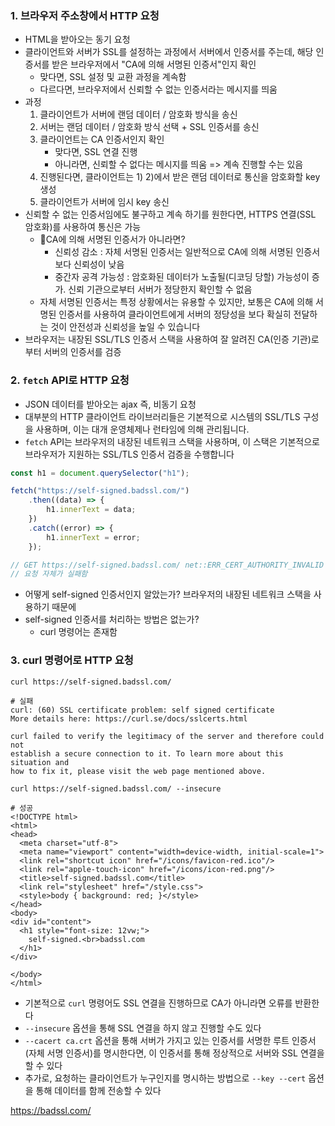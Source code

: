 ### 1. 브라우저 주소창에서 HTTP 요청
- HTML을 받아오는 동기 요청
- 클라이언트와 서버가 SSL를 설정하는 과정에서 서버에서 인증서를 주는데, 해당 인증서를 받은 브라우저에서 "CA에 의해 서명된 인증서"인지 확인
	- 맞다면, SSL 설정 및 교환 과정을 계속함
	- 다르다면, 브라우저에서 신뢰할 수 없는 인증서라는 메시지를 띄움
- 과정
	1. 클라이언트가 서버에 랜덤 데이터 / 암호화 방식을 송신
	2. 서버는 랜덤 데이터 / 암호화 방식 선택 + SSL 인증서를 송신
	3. 클라이언트는 CA 인증서인지 확인
		- 맞다면, SSL 연결 진행
		- 아니라면, 신뢰할 수 없다는 메시지를 띄움 => 계속 진행할 수는 있음
	4. 진행된다면, 클라이언트는 1) 2)에서 받은 랜덤 데이터로 통신을 암호화할 key 생성
	5. 클라이언트가 서버에 임시 key 송신
- 신뢰할 수 없는 인증서임에도 불구하고 계속 하기를 원한다면, HTTPS 연결(SSL 암호화)를 사용하여 통신은 가능
	- CA에 의해 서명된 인증서가 아니라면?
		- 신뢰성 감소 : 자체 서명된 인증서는 일반적으로 CA에 의해 서명된 인증서보다 신뢰성이 낮음
		- 중간자 공격 가능성 : 암호화된 데이터가 노출될(디코딩 당할) 가능성이 증가. 신뢰 기관으로부터 서버가 정당한지 확인할 수 없음
	- 자체 서명된 인증서는 특정 상황에서는 유용할 수 있지만, 보통은 CA에 의해 서명된 인증서를 사용하여 클라이언트에게 서버의 정당성을 보다 확실히 전달하는 것이 안전성과 신뢰성을 높일 수 있습니다
- 브라우저는 내장된 SSL/TLS 인증서 스택을 사용하여 잘 알려진 CA(인증 기관)로부터 서버의 인증서를 검증

### 2. `fetch` API로 HTTP 요청
- JSON 데이터를 받아오는 ajax 즉, 비동기 요청
- 대부분의 HTTP 클라이언트 라이브러리들은 기본적으로 시스템의 SSL/TLS 구성을 사용하며, 이는 대개 운영체제나 런타임에 의해 관리됩니다.
- `fetch` API는 브라우저의 내장된 네트워크 스택을 사용하며, 이 스택은 기본적으로 브라우저가 지원하는 SSL/TLS 인증서 검증을 수행합니다
```js
const h1 = document.querySelector("h1");

fetch("https://self-signed.badssl.com/")
	.then((data) => {
		h1.innerText = data;
	})
	.catch((error) => {
		h1.innerText = error;
	});

// GET https://self-signed.badssl.com/ net::ERR_CERT_AUTHORITY_INVALID
// 요청 자체가 실패함
```

- 어떻게 self-signed 인증서인지 알았는가? 브라우저의 내장된 네트워크 스택을 사용하기 때문에
- self-signed 인증서를 처리하는 방법은 없는가?
	- curl 명령어는 존재함

### 3. curl 명령어로 HTTP 요청

``` shell
curl https://self-signed.badssl.com/

# 실패
curl: (60) SSL certificate problem: self signed certificate
More details here: https://curl.se/docs/sslcerts.html

curl failed to verify the legitimacy of the server and therefore could not
establish a secure connection to it. To learn more about this situation and
how to fix it, please visit the web page mentioned above.

curl https://self-signed.badssl.com/ --insecure

# 성공
<!DOCTYPE html>
<html>
<head>
  <meta charset="utf-8">
  <meta name="viewport" content="width=device-width, initial-scale=1">
  <link rel="shortcut icon" href="/icons/favicon-red.ico"/>
  <link rel="apple-touch-icon" href="/icons/icon-red.png"/>
  <title>self-signed.badssl.com</title>
  <link rel="stylesheet" href="/style.css">
  <style>body { background: red; }</style>
</head>
<body>
<div id="content">
  <h1 style="font-size: 12vw;">
    self-signed.<br>badssl.com
  </h1>
</div>

</body>
</html>
```
- 기본적으로 `curl` 명령어도 SSL 연결을 진행하므로 CA가 아니라면 오류를 반환한다
- `--insecure` 옵션을 통해 SSL 연결을 하지 않고 진행할 수도 있다
- `--cacert ca.crt` 옵션을 통해 서버가 가지고 있는 인증서를 서명한 루트 인증서(자체 서명 인증서)를 명시한다면, 이 인증서를 통해 정상적으로 서버와 SSL 연결을 할 수 있다
- 추가로, 요청하는 클라이언트가 누구인지를 명시하는 방법으로 `--key --cert` 옵션을 통해 데이터를 함께 전송할 수 있다

https://badssl.com/
